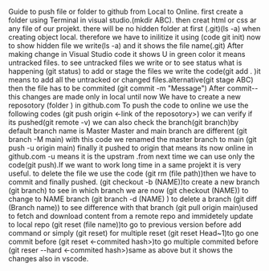 Guide to push  file or folder to github from Local  to Online.
first create a folder using Terminal in visual studio.(mkdir ABC).
then creat html or css ar any file of our projekt.
there will be no hidden folder at first (.git)(ls -a) when creating object local.
therefore we have to inilitize it using (code git init)
now to show hidden file we write(ls -a) and it shows the file name(.git)
After making change in Visual Studio  code it shows U in green color it means untracked files.
to see untracked files we write or to see status what is happening (git status)
to add or stage the files we write the code(git add . )it means to add all the untracked or changed files.alternative(git stage ABC)
then the file has to be commited (git commit -m "Message")
After commit-- this changes are made only in local until  now
We have to create a new reposotory (folder ) in github.com
To push the code to online we use the following codes
(git push origin <-link of the reposotory>)
we can verify if its pushed(git remote -v)
we can also check the branch(git branch)by default branch name is Master
Master and main branch are different
(git branch -M main) with this code we renamed the master branch to main
(git push -u origin main) finally it pushed to origin that means its now online in github.com
-u means it is the upstram .from next time we can use only the code(git push).If we want to work long time in a same projekt it is  very useful.
to delete the file we use the code (git rm (file path))then we have to commit and finally pushed.
(git checkout -b (NAME))to create a new branch
(git branch) to see in which branch we are now
(git checkout (NAME)) to change to NAME branch
(git branch -d (NAME) ) to delete a branch
(git diff (Branch name)) to see difference with that branch
(git pull origin main)used to fetch and download content from a remote repo and immidetely update to local repo
(git reset (file name))to go to previous version before add command or simply (git reset) for multiple reset
(git reset Head~1)to go one commit before
(git reset <-commited hash>)to go multiple commited before
(git reser --hard <-commited hash>)same as above but it shows the changes also in vscode.



